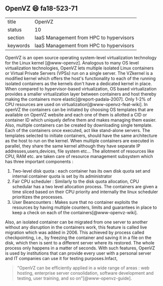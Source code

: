 ## OpenVZ :smile: fa18-523-71


|          |                                         |
| -------- | --------------------------------------- |
| title    | OpenVZ                                  | 
| status   | 10                                      |
| section  | IaaS Management from HPC to hypervisors |
| keywords | IaaS Management from HPC to hypervisors |



OpenVZ is an open source operating system-level virtualization technology for the Linux kernel [@www-openvz]. Analogous to many OS level virtualization technologies, OpenVZ lets multiple isolated Linux containers or Virtual Private Servers (VPSs) run on a single server. The VZkernel is a modified kernel which offers the host\'s functionality to each of the running isolated containers as the kernels don\'t have a dedicated kernel in place. When compared to hypervisor-based virtualization, OS based virtualization provides a smaller virtualization layer between containers and host thereby making the containers more elastic[@report-padala-2007]. Only 1-2\% of CPU resources are used on virtualization[@www-openvz-feat-wiki]. In openVZ the containers can be initiated by choosing OS templates that are available on OpenVZ website and each one of them is allotted a CID or container ID which uniquely define them and makes managing them easier. Also, multiple containers can be created by downloading single template. Each of the containers once executed, act like stand-alone servers.  The templates selected to initiate containers, should have the same architecture as the host to run on the kernel.  When multiple containers are executed in parallel, they share the same kernel although they have separate IP addresses,users,devices, file system etc... The allotment of resources like CPU, RAM etc. are taken care of resource management subsystem which has three important components \:

1. Two-level disk quota \: each container has its own disk quota set and internal container quota is set by its administrator
2. Fair CPU scheduler \: Similarly to the disk quota allocation, CPU schedular has a two level allocation process. The containers are given a time sliced based on their  CPU priority and internally the linux scheduler prioritizes the processes.  
3. User Beancounters \: Makes sure that no container exploits the resources by having multiple counters, limits and guarantees in place to keep a check on each of the containers[@www-openvz-wiki]. 

Also, an isolated container can be migrated from one server to another without any disruption in the containers work, this feature is called live migration which was added in 2006. This achieved by process called checkpointing, i.e., by freezing the container and saving it in a file on the disk, which then is sent to a different server where its restored. The whole process only happens in a matter of seconds.
With such features, OpenVZ is used by institutions that can provide every user with a personal server and  IT companies can use it for testing purposes.Infact,  
>  "OpenVZ can be efficiently applied in a wide range of areas \: web hosting, enterprise server consolidation, software development and testing, user training, and so on"[@www-openvz-guide].
